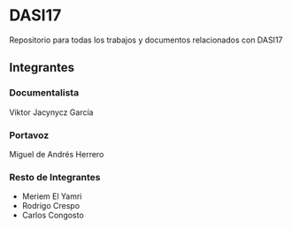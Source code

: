 # DASI17
Repositorio para todas los trabajos y documentos relacionados con DASI17

## Integrantes

### Documentalista

Viktor Jacynycz García

### Portavoz

Miguel de Andrés Herrero

### Resto de Integrantes

- Meriem El Yamri
- Rodrigo Crespo
- Carlos Congosto
